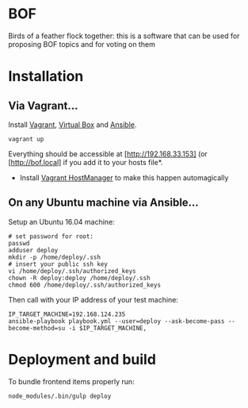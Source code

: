 # BOF
Birds of a feather flock together: this is a software that can be used for proposing BOF topics and for voting on them

# Installation

## Via Vagrant…

Install [Vagrant](https://www.vagrantup.com/downloads.html), [Virtual Box](https://www.virtualbox.org/wiki/Downloads) and [Ansible](http://docs.ansible.com/ansible/latest/intro_installation.html#installing-the-control-machine).

`vagrant up`

Everything should be accessible at [http://192.168.33.153] (or [http://bof.local] if you add it to your hosts file*.

* Install [Vagrant HostManager](https://github.com/devopsgroup-io/vagrant-hostmanager) to make this happen automagically

## On any Ubuntu machine via Ansible…

Setup an Ubuntu 16.04 machine:

```
# set password for root:
passwd
adduser deploy
mkdir -p /home/deploy/.ssh
# insert your public ssh key
vi /home/deploy/.ssh/authorized_keys
chown -R deploy:deploy /home/deploy/.ssh
chmod 600 /home/deploy/.ssh/authorized_keys
```

Then call with your IP address of your test machine:

```
IP_TARGET_MACHINE=192.168.124.235
ansible-playbook playbook.yml --user=deploy --ask-become-pass --become-method=su -i $IP_TARGET_MACHINE,
```

# Deployment and build

To bundle frontend items properly run:

`node_modules/.bin/gulp deploy`
